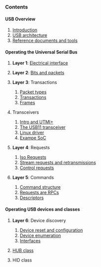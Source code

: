 ### Contents

#### USB Overview

1. [Introduction](intro.md)
1. [USB architecture](usbarch.md)
1. [Reference documents and tools](refdoc.md)

#### Operating the Universal Serial Bus

1. **Layer 1**: [Electrical interface](electrical.md)

1. **Layer 2**: [Bits and packets](bitspackets.md)

1. **Layer 3**: Transactions
   1. [Packet types](packets.md)
   1. [Transactions](transactions.md)
   1. [Frames](frames.md)

1. Transceivers
   1. [Intro and UTMI+](transceiver.md#intro)
   1. [The USB11 transceiver](transceiver.md#usb11)
   1. [Linux driver](transceiver.md#linux)
   1. [Exampe SoC](transceiver.md#soc)

1. **Layer 4**: Requests
   1. [Iso Requests](requests.md#iso)
   1. [Stream requests and retransmissions](requests.md#stream)
   1. [Control requests](requests.md#control)

1. **Layer 5**: Commands
   1. [Command structure](commands.md#cmd)
   1. [Requests are RPCs](commands.md#rpc)
   1. [Descriptors](commands.md#desc)

#### Operating USB devices and classes

1. **Layer 6**: Device discovery
   1. [Device reset and configuration](discovery.md#dev)
   1. [Device enumeration](discovery.md#enum)
   1. [Interfaces](interfaces.md)

1. [HUB class](hubs.md)

1. HID class
